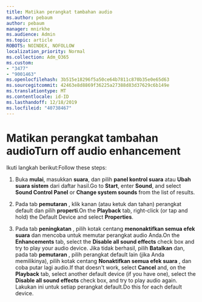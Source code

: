 ```yaml
---
title: Matikan perangkat tambahan audio
ms.author: pebaum
author: pebaum
manager: mnirkhe
ms.audience: Admin
ms.topic: article
ROBOTS: NOINDEX, NOFOLLOW
localization_priority: Normal
ms.collection: Adm_O365
ms.custom:
- "3477"
- "9001463"
ms.openlocfilehash: 3b515e18296f5a50ce64b7811c870b35e0e65d63
ms.sourcegitcommit: 42463e8d8869f36225a27388d83d37629c6b149e
ms.translationtype: MT
ms.contentlocale: id-ID
ms.lasthandoff: 12/18/2019
ms.locfileid: "40738467"
---
```

# <a name="turn-off-audio-enhancement"></a><span data-ttu-id="968d8-102">Matikan perangkat tambahan audio</span><span class="sxs-lookup"><span data-stu-id="968d8-102">Turn off audio enhancement</span></span>

<span data-ttu-id="968d8-103">Ikuti langkah berikut:</span><span class="sxs-lookup"><span data-stu-id="968d8-103">Follow these steps:</span></span>

1. <span data-ttu-id="968d8-104">Buka **mulai**, masukkan **suara**, dan pilih **panel kontrol suara** atau **Ubah suara sistem** dari daftar hasil.</span><span class="sxs-lookup"><span data-stu-id="968d8-104">Go to **Start**, enter **Sound**, and select **Sound Control Panel** or **Change system sounds** from the list of results.</span></span>

2. <span data-ttu-id="968d8-105">Pada tab **pemutaran** , klik kanan (atau ketuk dan tahan) perangkat default dan pilih **properti**.</span><span class="sxs-lookup"><span data-stu-id="968d8-105">On the **Playback** tab, right-click (or tap and hold) the Default Device and select **Properties**.</span></span>

3. <span data-ttu-id="968d8-106">Pada tab **peningkatan** , pilih kotak centang **menonaktifkan semua efek suara** dan mencoba untuk memutar perangkat audio Anda.</span><span class="sxs-lookup"><span data-stu-id="968d8-106">On the **Enhancements** tab, select the **Disable all sound effects** check box and try to play your audio device.</span></span> <span data-ttu-id="968d8-107">Jika tidak berhasil, pilih **Batalkan** dan, pada tab **pemutaran** , pilih perangkat default lain (jika Anda memilikinya), pilih kotak centang **Nonaktifkan semua efek suara** , dan coba putar lagi audio.</span><span class="sxs-lookup"><span data-stu-id="968d8-107">If that doesn't work, select **Cancel** and, on the **Playback** tab, select another default device (if you have one), select the **Disable all sound effects** check box, and try to play audio again.</span></span> <span data-ttu-id="968d8-108">Lakukan ini untuk setiap perangkat default.</span><span class="sxs-lookup"><span data-stu-id="968d8-108">Do this for each default device.</span></span>
